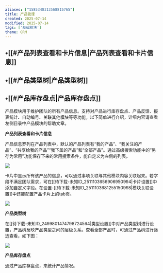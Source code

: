 ```yaml
---
aliases: ["1585348313568815765"]
title: 产品管理
created: 2025-07-14
modified: 2025-07-14
tags: ['基础模块']
theme: CRM
---
```


## •[[#产品列表查看和卡片信息|产品列表查看和卡片信息]]

## •[[#产品类型树|产品类型树]]

## •[[#产品库存盘点|产品库存盘点]]

产品模块用于维护团队的所有产品信息。支持对产品进行库存盘点、产品反馈、报表统计、自动编号、关联其他模块等等功能。以下简单进行介绍，详细内容请查看左侧目录中产品模块的帮助文章。

**产品列表查看和卡片信息**

产品信息罗列在产品列表中，默认的产品列表有“我的产品”、“我关注的产品”、“共享给我的产品”“我下属的产品”和“全部产品”。通过高级搜索功能中的“另存为常用”功能保存下来的常用搜索条件，能自定义为左侧的列表。

![](https://myhelpdoc.oss-cn-heyuan.aliyuncs.com/mdimages/b828dadc7aba716c3ceeaaf7f63beaeb.jpg)

卡片中显示所有该产品的信息，可以通过事项关联与其他模块内容关联起来。若字段不满足团队需求，可在[[待下载-未知ID_2511103656906950994|卡片设置]]中添加自定义字段。在设置-[[待下载-未知ID_2511103681255150998|模块关联设置]]中还能配置产品卡片上的tab页。

![](https://myhelpdoc.oss-cn-heyuan.aliyuncs.com/mdimages/6f1df45d0cfae371b9b3ebe5f74312eb.jpg)

**产品类型树**

在[[待下载-未知ID_2499801474798724564|类型设置]]中对产品类型树进行设置，产品树反映产品类型之间的层级关系。查看全部产品时，可通过产品树进行筛选查看，如下图：

![](https://myhelpdoc.oss-cn-heyuan.aliyuncs.com/mdimages/209a10aed0c860fd874f2077acb0152f.jpg)

**产品库存盘点**

通过产品库存盘点，来统计产品情况。

